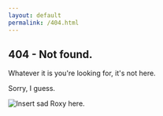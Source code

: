 ```yaml
---
layout: default
permalink: /404.html
---
```


404 - Not found.
----------------

Whatever it is you're looking for, it's not here.

Sorry, I guess.

![Insert sad Roxy here.][sad-roxy]

[sad-roxy]: ../images/sadroxy.svg
